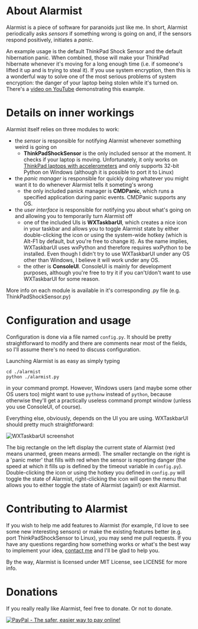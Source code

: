 About Alarmist
==============

Alarmist is a piece of software for paranoids just like me. In short, Alarmist periodically asks *sensors* if something wrong is going on and, if the sensors respond positively, initiates a *panic*.

An example usage is the default ThinkPad Shock Sensor and the default hibernation panic. When combined, those will make your ThinkPad hibernate whenever it's moving for a long enough time (i.e. if someone's lifted it up and is trying to steal it). If you use system encryption, then this is a wonderful way to solve one of the most serious problems of system encryption: the danger of your laptop being stolen while it's turned on. There's a [video on YouTube](http://www.youtube.com/watch?v=l0SKIhsyJqQ) demonstrating this example.

Details on inner workings
=========================

Alarmist itself relies on three modules to work:

- the *sensor* is responsible for notifying Alarmist whenever something weird is going on
	- **ThinkPadShockSensor** is the only included sensor at the moment. It checks if your laptop is moving. Unfortunately, it only works on [ThinkPad laptops with accelerometers](http://www.thinkwiki.org/wiki/Active_Protection_System) and only supports 32-bit Python on Windows (although it is possible to port it to Linux)
- the *panic manager* is responsible for quickly doing whatever you might want it to do whenever Alarmist tells it someting's wrong
	- the only included panick manager is **CMDPanic**, which runs a specified application during panic events. CMDPanic supports any OS.
- the *user interface* is responsible for notifying you about what's going on and allowing you to temporarily turn Alarmist off
	- one of the included UIs is **WXTaskbarUI**, which creates a nice icon in your taskbar and allows you to toggle Alarmist state by either double-clicking the icon or using the system-wide hotkey (which is Alt-F1 by default, but you're free to change it). As the name implies, WXTaskbarUI uses wxPython and therefore requires wxPython to be installed. Even though I didn't try to use WXTaskbarUI under any OS other than Windows, I believe it will work under any OS.
	- the other is **ConsoleUI**. ConsoleUI is mainly for development purposes, although you're free to try it if you can't/don't want to use WXTaskbarUI for some reason.

More info on each module is available in it's corresponding .py file (e.g. ThinkPadShockSensor.py)

Configuration and usage
=======================

Configuration is done via a file named `config.py`. It should be pretty straightforward to modify and there are comments near most of the fields, so I'll assume there's no need to discuss configuration.

Launching Alarmist is as easy as simply typing

	cd ./alarmist
	python ./alarmist.py

in your command prompt. However, Windows users (and maybe some other OS users too) might want to use `pythonw` instead of `python`, because otherwise they'll get a practically useless command prompt window (unless you use ConsoleUI, of course).

Everything else, obviously, depends on the UI you are using. WXTaskbarUI should pretty much straightforward:

![WXTaskbarUI screenshot](http://s1.hostingkartinok.com/uploads/images/2012/02/34d517876f0a56f91525a97d0ab64484.png)

The big rectangle on the left display the current state of Alarmist (red means unarmed, green means armed). The smaller rectangle on the right is a 'panic meter' that fills with red when the sensor is reporting danger (the speed at which it fills up is defined by the timeout variable in `config.py`). Double-clicking the icon or using the hotkey you defined in `config.py` will toggle the state of Alarmist, right-clicking the icon will open the menu that allows you to either toggle the state of Alarmist (again!) or exit Alarmist.

Contributing to Alarmist
========================

If you wish to help me add features to Alarmist (for example, I'd love to see some new interesting sensors) or make the existing features better (e.g. port ThinkPadShockSensor to Linux), you may send me pull requests. If you have any questions regarding how something works or what's the best way to implement your idea, [contact me](http://popoffka.ru) and I'll be glad to help you.

By the way, Alarmist is licensed under MIT License, see LICENSE for more info.

Donations
=========

If you really really like Alarmist, feel free to donate. Or not to donate.

[![PayPal - The safer, easier way to pay online!](https://www.paypalobjects.com/en_US/i/btn/btn_donate_LG.gif)](https://www.paypal.com/cgi-bin/webscr?cmd=_s-xclick&hosted_button_id=TZWCNZQ6N9KYJ)
